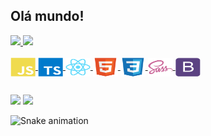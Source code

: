 ## Olá mundo!
<div>
  <a href="https://www.github.com/kauefraga" />
  <img height="180em" src="https://github-readme-stats.vercel.app/api?username=kauefraga&show_icons=true&theme=tokyonight&include_all_commits=true&count_private=true">
  <img height="180em" src="https://github-readme-stats.vercel.app/api/top-langs/?username=kauefraga&layout=compact&langs_count=7&theme=dracula">
</div>
<div style="display: inline_block"><br>
  <img align="center" alt="Kaue-Js" height="30" width="40" src="https://raw.githubusercontent.com/devicons/devicon/master/icons/javascript/javascript-plain.svg">
  <img align="center" alt="Kaue-Ts" height="30" width="40" src="https://raw.githubusercontent.com/devicons/devicon/master/icons/typescript/typescript-plain.svg">
  <img align="center" alt="Kaue-React" height="30" width="40" src="https://raw.githubusercontent.com/devicons/devicon/master/icons/react/react-original.svg">
  <img align="center" alt="Kaue-HTML" height="30" width="40" src="https://raw.githubusercontent.com/devicons/devicon/master/icons/html5/html5-original.svg">
  <img align="center" alt="Kaue-CSS" height="30" width="40" src="https://raw.githubusercontent.com/devicons/devicon/master/icons/css3/css3-original.svg">
  <img align="center" alt="Kaue-SASS" height="30" width="40" src="https://raw.githubusercontent.com/devicons/devicon/master/icons/sass/sass-original.svg">
  <img align="center" alt="Kaue-Bootstrap" height="30" width="40" src="https://raw.githubusercontent.com/devicons/devicon/master/icons/bootstrap/bootstrap-plain.svg">

  <!--<img align="right" alt="Ana-gif" src="https://cdn.discordapp.com/attachments/871836906835566636/871853135960883310/ANA.gif">-->
</div>
  
##
 
<div> 
 <a href="https://discord.gg/wDYcJMbzhp" target="_blank"><img src="https://img.shields.io/badge/Discord-7289DA?style=for-the-badge&logo=discord&logoColor=white" target="_blank"></a> 
  <a href = "mailto:kauefragarodrigues456@gmail.com"><img src="https://img.shields.io/badge/-Gmail-%23333?style=for-the-badge&logo=gmail&logoColor=white" target="_blank"></a>

  ![Snake animation](https://github.com/kauefraga/kauefraga/blob/output/github-contribution-grid-snake.svg)
 
</div>
